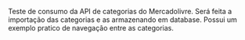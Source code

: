 Teste de consumo da API de categorias do Mercadolivre.
Será feita a importação das categorias e as armazenando em database.
Possui um exemplo pratico de navegação entre as categorias.